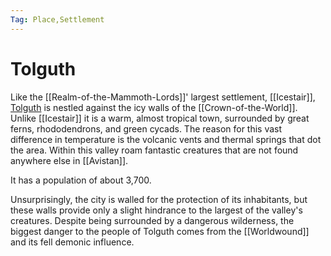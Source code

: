 ```yaml
---
Tag: Place,Settlement
---
```

# Tolguth
Like the [[Realm-of-the-Mammoth-Lords]]' largest settlement, [[Icestair]], [Tolguth](https://pathfinderwiki.com/wiki/Tolguth) is nestled against the icy walls of the [[Crown-of-the-World]]. Unlike [[Icestair]] it is a warm, almost tropical town, surrounded by great ferns, rhododendrons, and green cycads. The reason for this vast difference in temperature is the volcanic vents and thermal springs that dot the area. Within this valley roam fantastic creatures that are not found anywhere else in [[Avistan]]. 

It has a population of about 3,700.

Unsurprisingly, the city is walled for the protection of its inhabitants, but these walls provide only a slight hindrance to the largest of the valley's creatures. Despite being surrounded by a dangerous wilderness, the biggest danger to the people of Tolguth comes from the [[Worldwound]] and its fell demonic influence.